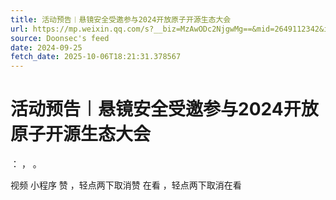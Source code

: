 ```yaml
---
title: 活动预告︱悬镜安全受邀参与2024开放原子开源生态大会
url: https://mp.weixin.qq.com/s?__biz=MzAwODc2NjgwMg==&mid=2649112342&idx=1&sn=e6ba972687c74d335f75c0d01226e5f2
source: Doonsec's feed
date: 2024-09-25
fetch_date: 2025-10-06T18:21:31.378567
---
```


# 活动预告︱悬镜安全受邀参与2024开放原子开源生态大会

：
，
。

视频
小程序
赞
，轻点两下取消赞
在看
，轻点两下取消在看